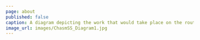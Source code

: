 ```yaml
---
page: about
published: false
caption: A diagram depicting the work that would take place on the route of 280
image_url: images/ChasmSS_Diagram1.jpg
---
```


